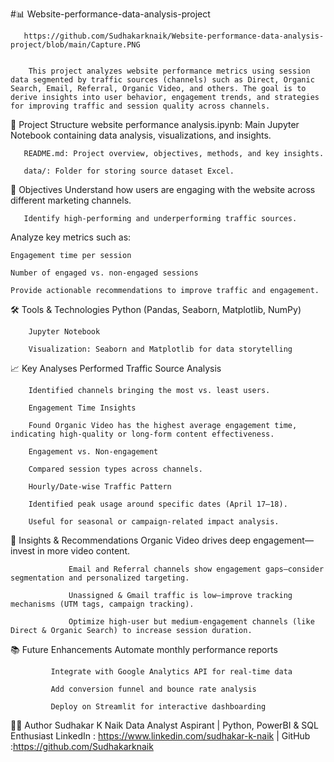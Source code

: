 #📊 Website-performance-data-analysis-project

       https://github.com/Sudhakarknaik/Website-performance-data-analysis-project/blob/main/Capture.PNG

 
        This project analyzes website performance metrics using session data segmented by traffic sources (channels) such as Direct, Organic Search, Email, Referral, Organic Video, and others. The goal is to derive insights into user behavior, engagement trends, and strategies for improving traffic and session quality across channels.

📁 Project Structure
       website performance analysis.ipynb: Main Jupyter Notebook containing data analysis, visualizations, and insights.

       README.md: Project overview, objectives, methods, and key insights.

       data/: Folder for storing source dataset Excel.

🎯 Objectives
       Understand how users are engaging with the website across different marketing channels.

       Identify high-performing and underperforming traffic sources.

Analyze key metrics such as:

    Engagement time per session

    Number of engaged vs. non-engaged sessions

    Provide actionable recommendations to improve traffic and engagement.

🛠️ Tools & Technologies
        Python (Pandas, Seaborn, Matplotlib, NumPy)

        Jupyter Notebook

        Visualization: Seaborn and Matplotlib for data storytelling

📈 Key Analyses Performed
        Traffic Source Analysis

        Identified channels bringing the most vs. least users.

        Engagement Time Insights

        Found Organic Video has the highest average engagement time, indicating high-quality or long-form content effectiveness.

        Engagement vs. Non-engagement

        Compared session types across channels.

        Hourly/Date-wise Traffic Pattern

        Identified peak usage around specific dates (April 17–18).

        Useful for seasonal or campaign-related impact analysis.

         

📌 Insights & Recommendations
                 Organic Video drives deep engagement—invest in more video content.

                 Email and Referral channels show engagement gaps—consider segmentation and personalized targeting.

                 Unassigned & Gmail traffic is low—improve tracking mechanisms (UTM tags, campaign tracking).

                 Optimize high-user but medium-engagement channels (like Direct & Organic Search) to increase session duration.


📚 Future Enhancements
             Automate monthly performance reports

             Integrate with Google Analytics API for real-time data

             Add conversion funnel and bounce rate analysis

             Deploy on Streamlit for interactive dashboarding

🙋‍♂️ Author
Sudhakar K Naik
Data Analyst Aspirant | Python, PowerBI & SQL Enthusiast
LinkedIn : https://www.linkedin.com/sudhakar-k-naik  | GitHub :https://github.com/Sudhakarknaik



